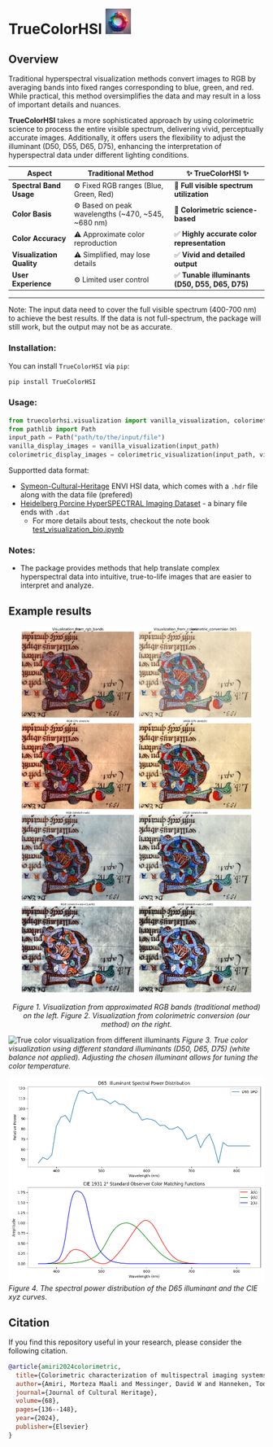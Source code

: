 # TrueColorHSI <img src="assets/TrueColorHSI_logo_256_by_256.png" alt="Logo" width="50">
## Overview

Traditional hyperspectral visualization methods convert images to RGB by averaging bands into fixed ranges corresponding to blue, green, and red. While practical, this method oversimplifies the data and may result in a loss of important details and nuances.

**TrueColorHSI** takes a more sophisticated approach by using colorimetric science to process the entire visible spectrum, delivering vivid, perceptually accurate images. Additionally, it offers users the flexibility to adjust the illuminant (D50, D55, D65, D75), enhancing the interpretation of hyperspectral data under different lighting conditions.


| **Aspect**              | **Traditional Method**                                              | **✨ TrueColorHSI ✨**                                              |
|-------------------------|---------------------------------------------------------------------|--------------------------------------------------------------------|
| **Spectral Band Usage**  | ⚙️ Fixed RGB ranges (Blue, Green, Red)                              | 🌈 **Full visible spectrum utilization**                           |
| **Color Basis**          | ⚙️ Based on peak wavelengths (~470, ~545, ~680 nm)                 | 🌈 **Colorimetric science-based**                                  |
| **Color Accuracy**       | ⚠️ Approximate color reproduction                                   | ✅ **Highly accurate color representation**                         |
| **Visualization Quality**| ⚠️ Simplified, may lose details                                    | ✅ **Vivid and detailed output**                                    |
| **User Experience**      | ⚙️ Limited user control                                            | ✅ **Tunable illuminants (D50, D55, D65, D75)**                    |

---

Note: The input data need to cover the full visible spectrum (400-700 nm) to achieve the best results. If the data is not full-spectrum, the package will still work, but the output may not be as accurate.


### Installation:
You can install `TrueColorHSI` via `pip`:
```bash
pip install TrueColorHSI
```

### Usage:


```python
from truecolorhsi.visualization import vanilla_visualization, colorimetric_visualization
from pathlib import Path
input_path = Path("path/to/the/input/file")
vanilla_display_images = vanilla_visualization(input_path)
colorimetric_display_images = colorimetric_visualization(input_path, visualize=True, saveimages=True)
```
Supportted data format:
- [Symeon-Cultural-Heritage](https://huggingface.co/datasets/fz-rit-hf/rit-cis-hyperspectral-Symeon) ENVI HSI data, which comes with a `.hdr` file along with the data file (prefered)
- [Heidelberg Porcine HyperSPECTRAL Imaging Dataset](https://heiporspectral.org/) - a binary file ends with `.dat`
  - For more details about tests, checkout the note book [test_visualization_bio.ipynb](notebooks/test_visualization_bio.ipynb)

### Notes:
- The package provides methods that help translate complex hyperspectral data into intuitive, true-to-life images that are easier to interpret and analyze.

## Example results
<p align="center">
  <img src="examples/Symeon_VNIR_cropped/Visualization_from_rgb_bands.jpg" alt="Visualization from RGB bands" width="45%">
  <img src="examples/Symeon_VNIR_cropped/Visualization_from_colorimetric_conversion_D65.jpg" alt="Visualization from colorimetric conversion" width="45%">
</p>
<p align="center">
  <em>Figure 1. Visualization from approximated RGB bands (traditional method) on the left. Figure 2. Visualization from colorimetric conversion (our method) on the right.</em>
</p>

![True color visualization from different illuminants](examples/Vis_from_different_illuminants.png)
*Figure 3. True color visualization using different standard illuminants (D50, D65, D75) (white balance not applied). Adjusting the chosen illuminant allows for tuning the color temperature.*

![illuminant_spd_and_CIE_xyz](examples/illuminant_spd_and_CIE_xyz.png)  
*Figure 4. The spectral power distribution of the D65 illuminant and the CIE xyz curves.*



## Citation
If you find this repository useful in your research, please consider the following citation.
```bib
@article{amiri2024colorimetric,
  title={Colorimetric characterization of multispectral imaging systems for visualization of historical artifacts},
  author={Amiri, Morteza Maali and Messinger, David W and Hanneken, Todd R},
  journal={Journal of Cultural Heritage},
  volume={68},
  pages={136--148},
  year={2024},
  publisher={Elsevier}
}
```
